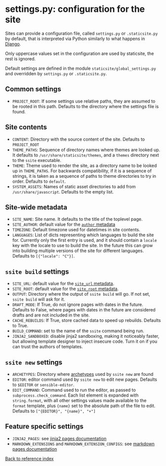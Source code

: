 # settings.py: configuration for the site

Sites can provide a configuration file, called `settings.py` or
`.staticsite.py` by default, that is interpreted via Python similarly to what
happens in [Django](https://docs.djangoproject.com/en/1.9/topics/settings/).

Only uppercase values set in the configuration are used by staticsite, the rest
is ignored.

Default settings are defined in the module `staticsite/global_settings.py` and
overridden by `settings.py` or `.staticsite.py`.

## Common settings

* `PROJECT_ROOT`: If some settings use relative paths, they are assumed to be
  rooted in this path. Defaults to the directory where the settings file is
  found.


## Site contents

* `CONTENT`: Directory with the source content of the site. Defaults to
  `PROJECT_ROOT`
* `THEME_PATHS`: Sequence of directory names where themes are looked up.
  It defaults to `/usr/share/staticsite/themes`, and a `themes` directory next
  to the `ssite` executable.
* `THEME`: Theme used to render the site, as a directory name to be looked up
  in `THEME_PATHS`. For backwards compatibility, if it is a sequence of
  strings, it is taken as a sequence of paths to theme directories to try in
  order. Defaults to `default`.
* `SYSTEM_ASSETS`: Names of static asset directories to add from
  `/usr/share/javascript`. Defaults to the empty list.


## Site-wide metadata

* `SITE_NAME`: Site name. It defaults to the title of the toplevel page.
* `SITE_AUTHOR`: default value for the [`author` metadata](metadata.md)
* `TIMEZONE`: Default timezone used for datetimes in site contents.
* `LANGUAGES`: List of dicts representing which languages to build the site
  for. Currently only the first entry is used, and it should contain a `locale`
  key with the locale to use to build the site. In the future this can grow
  into building multiple versions of the site for different languages.
  Defaults to `[{"locale": "C"}]`.


## `ssite build` settings

* `SITE_URL`: default value for the [`site_url` metadata](metadata.md).
* `SITE_ROOT`: default value for the [`site_root` metadata](metadata.md).
* `OUTPUT`: Directory where the output of `ssite build` will go. If not set,
  `ssite build` will ask for it.
* `DRAFT_MODE`: If True, do not ignore pages with dates in the future. Defaults
  to False, where pages with dates in the future are considered drafts and are
  not included in the site.
* `CACHE_REBUILDS`: If True, store cached data to speed up rebuilds. Defaults
  to True.
* `BUILD_COMMAND`: set to the name of the `ssite` command being run.
* `JINJA2_SANDBOXED`: disable jinja2 sandboxing, making it noticeably faster,
  but allowing template designer to inject insecure code. Turn it on if you can
  trust the authors of templates.


## `ssite new` settings

* `ARCHETYPES`: Directory where [archetypes](archetypes.md) used by `ssite new`
  are found
* `EDITOR`: editor command used by `ssite new` to edit new pages. Defaults to
  `$EDITOR` or `sensible-editor`.
* `EDIT_COMMAND`: Command used to run the editor, as passed to
  `subprocess.check_command`. Each list element is expanded with
  `string.format`, with all other settings values made available to the
  `format` template, plus `{name}` set to the absolute path of the file to
  edit. Defaults to `["{EDITOR}", "{name}", "+"]`


## Feature specific settings

* `JINJA2_PAGES`: see [jinja2 pages documentation](doc/jinja2.md)
* `MARKDOWN_EXTENSIONS` and `MARKDOWN_EXTENSION_CONFIGS`:
  see [markdown pages documentation](doc/markdown.md)


[Back to reference index](reference.md)
